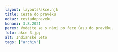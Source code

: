 ```yaml
---
layout: layouts/akce.njk
title: Cesta do pravěku
odkaz: cestadopraveku
konani: 3.8.2024
perex: Vydejte se s námi po řece Času do pravěku.
foto: akce 3.jpg
alt: Indianské leto
tags: ["archiv"]
---
```

